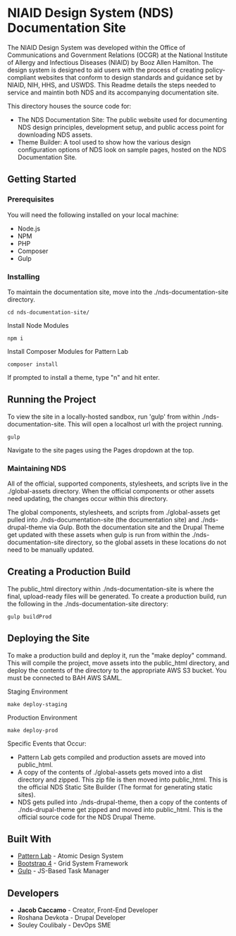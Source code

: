 # NIAID Design System (NDS) Documentation Site

The NIAID Design System was developed within the Office of Communications and Government Relations (OCGR) at the National Institute of Allergy and Infectious Diseases (NIAID) by Booz Allen Hamilton. The design system is designed to aid users with the process of creating policy-compliant websites that conform to design standards and guidance set by NIAID, NIH, HHS, and USWDS. This Readme details the steps needed to service and maintin both NDS and its accompanying documentation site.

This directory houses the source code for:
* The NDS Documentation Site: The public website used for documenting NDS design principles, development setup, and public access point for downloading NDS assets.
* Theme Builder: A tool used to show how the various design configuration options of NDS look on sample pages, hosted on the NDS Documentation Site.

## Getting Started

### Prerequisites

You will need the following installed on your local machine:

* Node.js
* NPM
* PHP
* Composer
* Gulp

### Installing

To maintain the documentation site, move into the ./nds-documentation-site directory.

```
cd nds-documentation-site/
```

Install Node Modules

```
npm i
```

Install Composer Modules for Pattern Lab

```
composer install
```
If prompted to install a theme, type "n" and hit enter.

## Running the Project

To view the site in a locally-hosted sandbox, run 'gulp' from within ./nds-documentation-site. This will open a localhost url with the project running.

```
gulp
```

Navigate to the site pages using the Pages dropdown at the top.

### Maintaining NDS

All of the official, supported components, stylesheets, and scripts live in the ./global-assets directory. When the official components or other assets need updating, the changes occur within this directory.

The global components, stylesheets, and scripts from ./global-assets get pulled into ./nds-documentation-site (the documentation site) and ./nds-drupal-theme via Gulp. Both the documentation site and the Drupal Theme get updated with these assets when gulp is run from within the ./nds-documentation-site directory, so the global assets in these locations do not need to be manually updated.

## Creating a Production Build

The public_html directory within ./nds-documentation-site is where the final, upload-ready files will be generated. To create a production build, run the following in the ./nds-documentation-site directory:

```
gulp buildProd
```

## Deploying the Site

To make a production build and deploy it, run the "make deploy" command. This will compile the project, move assets into the public_html directory, and deploy the contents of the directory to the appropriate AWS S3 bucket. You must be connected to BAH AWS SAML.

Staging Environment
```
make deploy-staging
```

Production Environment
```
make deploy-prod
```

Specific Events that Occur:
* Pattern Lab gets compiled and production assets are moved into public_html.
* A copy of the contents of ./global-assets gets moved into a dist directory and zipped. This zip file is then moved into public_html. This is the official NDS Static Site Builder (The format for generating static sites).
* NDS gets pulled into ./nds-drupal-theme, then a copy of the contents of ./nds-drupal-theme get zipped and moved into public_html. This is the official source code for the NDS Drupal Theme.

## Built With

* [Pattern Lab](https://patternlab.io/) - Atomic Design System
* [Bootstrap 4](https://getbootstrap.com/) - Grid System Framework
* [Gulp](https://gulpjs.com/) - JS-Based Task Manager

## Developers

* **Jacob Caccamo** - Creator, Front-End Developer
* Roshana Devkota - Drupal Developer
* Souley Coulibaly - DevOps SME
